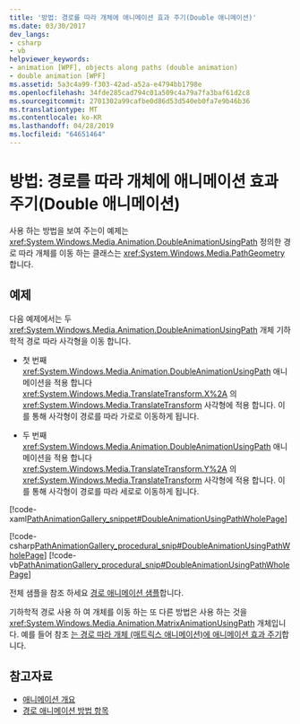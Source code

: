 ```yaml
---
title: '방법: 경로를 따라 개체에 애니메이션 효과 주기(Double 애니메이션)'
ms.date: 03/30/2017
dev_langs:
- csharp
- vb
helpviewer_keywords:
- animation [WPF], objects along paths (double animation)
- double animation [WPF]
ms.assetid: 5a3c4a99-f303-42ad-a52a-e4794bb1798e
ms.openlocfilehash: 34fde285cad794c01a509c4a79a7fa3baf61d2c8
ms.sourcegitcommit: 2701302a99cafbe0d86d53d540eb0fa7e9b46b36
ms.translationtype: MT
ms.contentlocale: ko-KR
ms.lasthandoff: 04/28/2019
ms.locfileid: "64651464"
---
```

# <a name="how-to-animate-an-object-along-a-path-double-animation"></a>방법: 경로를 따라 개체에 애니메이션 효과 주기(Double 애니메이션)
사용 하는 방법을 보여 주는이 예제는 <xref:System.Windows.Media.Animation.DoubleAnimationUsingPath> 정의한 경로 따라 개체를 이동 하는 클래스는 <xref:System.Windows.Media.PathGeometry>합니다.  
  
## <a name="example"></a>예제  
 다음 예제에서는 두 <xref:System.Windows.Media.Animation.DoubleAnimationUsingPath> 개체 기하학적 경로 따라 사각형을 이동 합니다.  
  
- 첫 번째 <xref:System.Windows.Media.Animation.DoubleAnimationUsingPath> 애니메이션을 적용 합니다 <xref:System.Windows.Media.TranslateTransform.X%2A> 의 <xref:System.Windows.Media.TranslateTransform> 사각형에 적용 합니다. 이를 통해 사각형이 경로를 따라 가로로 이동하게 됩니다.  
  
- 두 번째 <xref:System.Windows.Media.Animation.DoubleAnimationUsingPath> 애니메이션을 적용 합니다 <xref:System.Windows.Media.TranslateTransform.Y%2A> 의 <xref:System.Windows.Media.TranslateTransform> 사각형에 적용 합니다. 이를 통해 사각형이 경로를 따라 세로로 이동하게 됩니다.  
  
 [!code-xaml[PathAnimationGallery_snippet#DoubleAnimationUsingPathWholePage](~/samples/snippets/csharp/VS_Snippets_Wpf/PathAnimationGallery_snippet/CS/doubleanimationusingpathexample.xaml#doubleanimationusingpathwholepage)]  
  
 [!code-csharp[PathAnimationGallery_procedural_snip#DoubleAnimationUsingPathWholePage](~/samples/snippets/csharp/VS_Snippets_Wpf/PathAnimationGallery_procedural_snip/CSharp/DoubleAnimationUsingPathExample.cs#doubleanimationusingpathwholepage)]
 [!code-vb[PathAnimationGallery_procedural_snip#DoubleAnimationUsingPathWholePage](~/samples/snippets/visualbasic/VS_Snippets_Wpf/PathAnimationGallery_procedural_snip/VisualBasic/DoubleAnimationUsingPathExample.vb#doubleanimationusingpathwholepage)]  
  
 전체 샘플을 참조 하세요 [경로 애니메이션 샘플](https://go.microsoft.com/fwlink/?LinkID=160028)합니다.  
  
 기하학적 경로 사용 하 여 개체를 이동 하는 또 다른 방법은 사용 하는 것을 <xref:System.Windows.Media.Animation.MatrixAnimationUsingPath> 개체입니다. 예를 들어 참조 [는 경로 따라 개체 (매트릭스 애니메이션)에 애니메이션 효과 주기](how-to-animate-an-object-along-a-path-matrix-animation.md)합니다.  
  
## <a name="see-also"></a>참고자료

- [애니메이션 개요](animation-overview.md)
- [경로 애니메이션 방법 항목](path-animation-how-to-topics.md)
